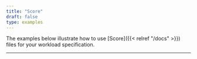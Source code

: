 ```yaml
---
title: "Score"
draft: false
type: examples
---
```


The examples below illustrate how to use [Score]({{< relref "/docs" >}}) files for your workload specification.

---
